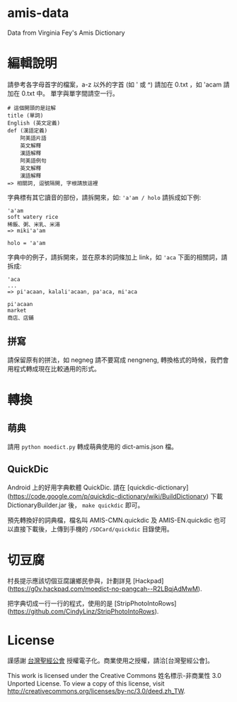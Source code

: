 amis-data
=========

Data from Virginia Fey's Amis Dictionary


編輯說明
========

請參考各字母首字的檔案，a-z 以外的字首 (如 ' 或 ^) 請加在 0.txt ，如 'acam 請加在 0.txt 中。
單字與單字間請空一行。

```
# 這個開頭的是註解
title (單詞)
English (英文定義)
def (漢語定義)
    阿美語片語
    英文解釋
    漢語解釋
    阿美語例句
    英文解釋
    漢語解釋
=> 相關詞, 逗號隔開, 字根請放這裡
```

字典標有其它讀音的部份，請拆開來，如: `'a'am / holo` 請拆成如下例:

```
'a'am
soft watery rice
稀飯、粥、米乳、米湯
=> miki'a'am

holo = 'a'am
```

字典中的例子，請拆開來，並在原本的詞條加上 link，如 `'aca` 下面的相關詞，請拆成:

```
'aca
...
=> pi'acaan, kalali'acaan, pa'aca, mi'aca

pi'acaan
market
商店、店鋪
```

拼寫
----

請保留原有的拼法，如 negneg 請不要寫成 nengneng, 轉換格式的時候，我們會用程式轉成現在比較通用的形式。


轉換
====

萌典
----
請用 `python moedict.py` 轉成萌典使用的 dict-amis.json 檔。


QuickDic
--------
Android 上的好用字典軟體 QuickDic. 請在 [quickdic-dictionary] (https://code.google.com/p/quickdic-dictionary/wiki/BuildDictionary) 下載 DictionaryBuilder.jar 後， `make quickdic` 即可。

預先轉換好的詞典檔，檔名叫 AMIS-CMN.quickdic 及 AMIS-EN.quickdic 也可以直接下載後，上傳到手機的 `/SDCard/quickdic` 目錄使用。


切豆腐
======

村長提示應該切個豆腐讓鄉民參與，計劃詳見 [Hackpad] (https://g0v.hackpad.com/moedict-no-pangcah--R2LBqjAdMwM).

把字典切成一行一行的程式，使用的是 [StripPhotoIntoRows] (https://github.com/CindyLinz/StripPhotoIntoRows).


License
=======

謹感謝 [台灣聖經公會](http://www.biblesociety-tw.org/) 授權電子化。商業使用之授權，請洽[台灣聖經公會]。

This work is licensed under the Creative Commons 姓名標示-非商業性 3.0 Unported License. To view a copy of this license, visit http://creativecommons.org/licenses/by-nc/3.0/deed.zh_TW.
